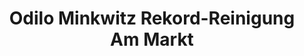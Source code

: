 ---
title: "Odilo Minkwitz Rekord-Reinigung Am Markt"
url: /einbeck/odilo-minkwitz-rekord-reinigung-am-markt/
shop: Wäscherei
---